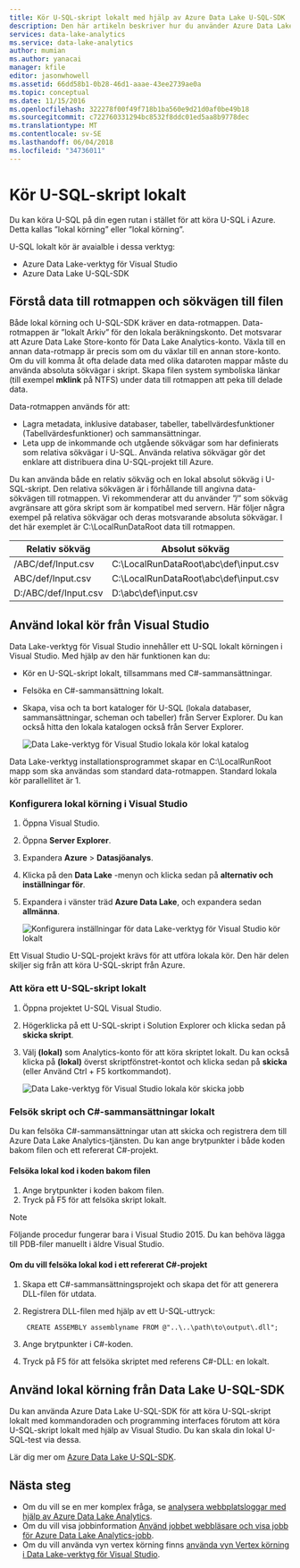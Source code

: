 ```yaml
---
title: Kör U-SQL-skript lokalt med hjälp av Azure Data Lake U-SQL-SDK
description: Den här artikeln beskriver hur du använder Azure Data Lake-verktyg för Visual Studio för att testa och felsöka U-SQL-jobb på din lokala arbetsstationen.
services: data-lake-analytics
ms.service: data-lake-analytics
author: mumian
ms.author: yanacai
manager: kfile
editor: jasonwhowell
ms.assetid: 66dd58b1-0b28-46d1-aaae-43ee2739ae0a
ms.topic: conceptual
ms.date: 11/15/2016
ms.openlocfilehash: 322278f00f49f718b1ba560e9d21d0af0be49b18
ms.sourcegitcommit: c722760331294bc8532f8ddc01ed5aa8b9778dec
ms.translationtype: MT
ms.contentlocale: sv-SE
ms.lasthandoff: 06/04/2018
ms.locfileid: "34736011"
---
```

# <a name="runing-u-sql-scripts-locally"></a>Kör U-SQL-skript lokalt

Du kan köra U-SQL på din egen rutan i stället för att köra U-SQL i Azure. Detta kallas ”lokal körning” eller ”lokal körning”. 

U-SQL lokalt kör är avaialble i dessa verktyg:
* Azure Data Lake-verktyg för Visual Studio
* Azure Data Lake U-SQL-SDK

## <a name="understand-the-data-root-folder-and-the-file-path"></a>Förstå data till rotmappen och sökvägen till filen

Både lokal körning och U-SQL-SDK kräver en data-rotmappen. Data-rotmappen är ”lokalt Arkiv” för den lokala beräkningskonto. Det motsvarar att Azure Data Lake Store-konto för Data Lake Analytics-konto. Växla till en annan data-rotmapp är precis som om du växlar till en annan store-konto. Om du vill komma åt ofta delade data med olika dataroten mappar måste du använda absoluta sökvägar i skript. Skapa filen system symboliska länkar (till exempel **mklink** på NTFS) under data till rotmappen att peka till delade data.

Data-rotmappen används för att:

- Lagra metadata, inklusive databaser, tabeller, tabellvärdesfunktioner (Tabellvärdesfunktioner) och sammansättningar.
- Leta upp de inkommande och utgående sökvägar som har definierats som relativa sökvägar i U-SQL. Använda relativa sökvägar gör det enklare att distribuera dina U-SQL-projekt till Azure.

Du kan använda både en relativ sökväg och en lokal absolut sökväg i U-SQL-skript. Den relativa sökvägen är i förhållande till angivna data-sökvägen till rotmappen. Vi rekommenderar att du använder ”/” som sökväg avgränsare att göra skript som är kompatibel med servern. Här följer några exempel på relativa sökvägar och deras motsvarande absoluta sökvägar. I det här exemplet är C:\LocalRunDataRoot data till rotmappen.

|Relativ sökväg|Absolut sökväg|
|-------------|-------------|
|/ABC/def/Input.csv |C:\LocalRunDataRoot\abc\def\input.csv|
|ABC/def/Input.csv  |C:\LocalRunDataRoot\abc\def\input.csv|
|D:/ABC/def/Input.csv |D:\abc\def\input.csv|

## <a name="use-local-run-from-visual-studio"></a>Använd lokal kör från Visual Studio

Data Lake-verktyg för Visual Studio innehåller ett U-SQL lokalt körningen i Visual Studio. Med hjälp av den här funktionen kan du:

- Kör en U-SQL-skript lokalt, tillsammans med C#-sammansättningar.
- Felsöka en C#-sammansättning lokalt.
- Skapa, visa och ta bort kataloger för U-SQL (lokala databaser, sammansättningar, scheman och tabeller) från Server Explorer. Du kan också hitta den lokala katalogen också från Server Explorer.

    ![Data Lake-verktyg för Visual Studio lokala kör lokal katalog](./media/data-lake-analytics-data-lake-tools-local-run/data-lake-tools-for-visual-studio-local-run-local-catalog.png)

Data Lake-verktyg installationsprogrammet skapar en C:\LocalRunRoot mapp som ska användas som standard data-rotmappen. Standard lokala kör parallellitet är 1.

### <a name="to-configure-local-run-in-visual-studio"></a>Konfigurera lokal körning i Visual Studio

1. Öppna Visual Studio.
2. Öppna **Server Explorer**.
3. Expandera **Azure** > **Datasjöanalys**.
4. Klicka på den **Data Lake** -menyn och klicka sedan på **alternativ och inställningar för**.
5. Expandera i vänster träd **Azure Data Lake**, och expandera sedan **allmänna**.

    ![Konfigurera inställningar för data Lake-verktyg för Visual Studio kör lokalt](./media/data-lake-analytics-data-lake-tools-local-run/data-lake-tools-for-visual-studio-local-run-configure.png)

Ett Visual Studio U-SQL-projekt krävs för att utföra lokala kör. Den här delen skiljer sig från att köra U-SQL-skript från Azure.

### <a name="to-run-a-u-sql-script-locally"></a>Att köra ett U-SQL-skript lokalt
1. Öppna projektet U-SQL Visual Studio.   
2. Högerklicka på ett U-SQL-skript i Solution Explorer och klicka sedan på **skicka skript**.
3. Välj **(lokal)** som Analytics-konto för att köra skriptet lokalt.
Du kan också klicka på **(lokal)** överst skriptfönstret-kontot och klicka sedan på **skicka** (eller Använd Ctrl + F5 kortkommandot).

    ![Data Lake-verktyg för Visual Studio lokala kör skicka jobb](./media/data-lake-analytics-data-lake-tools-local-run/data-lake-tools-for-visual-studio-local-run-submit-job.png)

### <a name="debug-scripts-and-c-assemblies-locally"></a>Felsök skript och C#-sammansättningar lokalt

Du kan felsöka C#-sammansättningar utan att skicka och registrera dem till Azure Data Lake Analytics-tjänsten. Du kan ange brytpunkter i både koden bakom filen och ett refererat C#-projekt.

#### <a name="to-debug-local-code-in-code-behind-file"></a>Felsöka lokal kod i koden bakom filen

1. Ange brytpunkter i koden bakom filen.
2. Tryck på F5 för att felsöka skript lokalt.

> [!NOTE]
   > Följande procedur fungerar bara i Visual Studio 2015. Du kan behöva lägga till PDB-filer manuellt i äldre Visual Studio.  
   >
   >

#### <a name="to-debug-local-code-in-a-referenced-c-project"></a>Om du vill felsöka lokal kod i ett refererat C#-projekt

1. Skapa ett C#-sammansättningsprojekt och skapa det för att generera DLL-filen för utdata.
2. Registrera DLL-filen med hjälp av ett U-SQL-uttryck:

        CREATE ASSEMBLY assemblyname FROM @"..\..\path\to\output\.dll";
        
3. Ange brytpunkter i C#-koden.
4. Tryck på F5 för att felsöka skriptet med referens C#-DLL: en lokalt.

## <a name="use-local-run-from-the-data-lake-u-sql-sdk"></a>Använd lokal körning från Data Lake U-SQL-SDK

Du kan använda Azure Data Lake U-SQL-SDK för att köra U-SQL-skript lokalt med kommandoraden och programming interfaces förutom att köra U-SQL-skript lokalt med hjälp av Visual Studio. Du kan skala din lokal U-SQL-test via dessa.

Lär dig mer om [Azure Data Lake U-SQL-SDK](data-lake-analytics-u-sql-sdk.md).


## <a name="next-steps"></a>Nästa steg

* Om du vill se en mer komplex fråga, se [analysera webbplatsloggar med hjälp av Azure Data Lake Analytics](data-lake-analytics-analyze-weblogs.md).
* Om du vill visa jobbinformation [Använd jobbet webbläsare och visa jobb för Azure Data Lake Analytics-jobb](data-lake-analytics-data-lake-tools-view-jobs.md).
* Om du vill använda vyn vertex körning finns [använda vyn Vertex körning i Data Lake-verktyg för Visual Studio](data-lake-analytics-data-lake-tools-use-vertex-execution-view.md).
